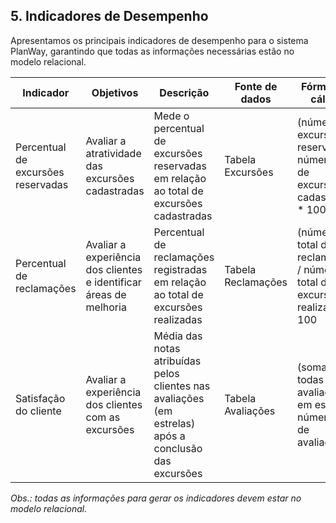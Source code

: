 ## 5. Indicadores de Desempenho

Apresentamos os principais indicadores de desempenho para o sistema PlanWay, garantindo que todas as informações necessárias estão no modelo relacional.

| **Indicador**                | **Objetivos**                                                                 | **Descrição**                                                                                     | **Fonte de dados**      | **Fórmula de cálculo**                              |
|-------------------------------|------------------------------------------------------------------------------|---------------------------------------------------------------------------------------------------|--------------------------|-----------------------------------------------------|
| Percentual de excursões reservadas | Avaliar a atratividade das excursões cadastradas                         | Mede o percentual de excursões reservadas em relação ao total de excursões cadastradas            | Tabela Excursões         | (número de excursões reservadas / número total de excursões cadastradas) * 100 |
| Percentual de reclamações     | Avaliar a experiência dos clientes e identificar áreas de melhoria           | Percentual de reclamações registradas em relação ao total de excursões realizadas                 | Tabela Reclamações       | (número total de reclamações / número total de excursões realizadas) * 100 |
| Satisfação do cliente         | Avaliar a experiência dos clientes com as excursões                         | Média das notas atribuídas pelos clientes nas avaliações (em estrelas) após a conclusão das excursões | Tabela Avaliações        | (soma de todas as avaliações em estrelas / número total de avaliações)           |


_Obs.: todas as informações para gerar os indicadores devem estar no modelo relacional._
